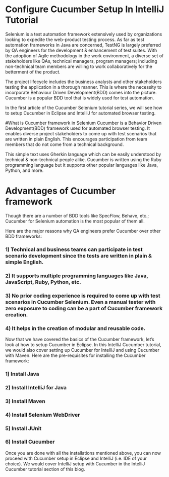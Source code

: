 # Configure Cucumber Setup In IntelliJ Tutorial

Selenium is a test automation framework extensively used by organizations looking to expedite the web-product testing process. As far as test automation frameworks in Java are concerned, TestNG is largely preferred by QA engineers for the development & enhancement of test suites. With the adoption of Agile methodology in the work environment, a diverse set of stakeholders like QAs, technical managers, program managers; including non-technical team members are willing to work collaboratively for the betterment of the product.

The project lifecycle includes the business analysts and other stakeholders testing the application in a thorough manner. This is where the necessity to incorporate Behaviour Driven Development(BDD) comes into the picture. Cucumber is a popular BDD tool that is widely used for test automation.

In the first article of the Cucumber Selenium tutorial series, we will see how to setup Cucumber in Eclipse and IntelliJ for automated browser testing.


#What is Cucumber framework in Selenium
Cucumber is a Behavior Driven Development(BDD) framework used for automated browser testing. It enables diverse project stakeholders to come up with test scenarios that are written in plain English. This encourages participation from team members that do not come from a technical background.


This simple text uses Gherkin language which can be easily understood by technical & non-technical people alike. Cucumber is written using the Ruby programming language but it supports other popular languages like Java, Python, and more.

# Advantages of Cucumber framework
Though there are a number of BDD tools like SpecFlow, Behave, etc.; Cucumber for Selenium automation is the most popular of them all.

Here are the major reasons why QA engineers prefer Cucumber over other BDD frameworks:

### 1) Technical and business teams can participate in test scenario development since the tests are written in plain & simple English.
### 2) It supports multiple programming languages like Java, JavaScript, Ruby, Python, etc.
### 3) No prior coding experience is required to come up with test scenarios in Cucumber Selenium. Even a manual tester with zero exposure to coding can be a part of Cucumber framework creation.
### 4) It helps in the creation of modular and reusable code.
Now that we have covered the basics of the Cucumber framework, let’s look at how to setup Cucumber in Eclipse. In this IntelliJ Cucumber tutorial, we would also cover setting up Cucumber for IntelliJ and using Cucumber with Maven. Here are the pre-requisites for installing the Cucumber framework:

### 1) Install Java
### 2) Install IntelliJ for Java
### 3) Install Maven
### 4) Install Selenium WebDriver
### 5) Install JUnit
### 6) Install Cucumber
Once you are done with all the installations mentioned above, you can now proceed with Cucumber setup in Eclipse and IntelliJ (i.e. IDE of your choice). We would cover IntelliJ setup with Cucumber in the IntelliJ Cucumber tutorial section of this blog.